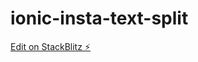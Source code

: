 # ionic-insta-text-split

[Edit on StackBlitz ⚡️](https://stackblitz.com/edit/ionic-insta-text-split)